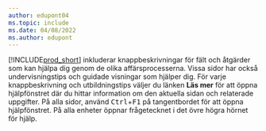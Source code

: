 ```yaml
---
author: edupont04
ms.topic: include
ms.date: 04/08/2022
ms.author: edupont
---
```

[!INCLUDE[prod_short](prod_short.md)] inkluderar knappbeskrivningar för fält och åtgärder som kan hjälpa dig genom de olika affärsprocesserna. Vissa sidor har också undervisningstips och guidade visningar som hjälper dig. För varje knappbeskrivning och utbildningstips väljer du länken **Läs mer** för att öppna hjälpfönstret där du hittar information om den aktuella sidan och relaterade uppgifter. På alla sidor, använd <kbd>Ctrl</kbd>+<kbd>F1</kbd> på tangentbordet för att öppna hjälpfönstret. På alla enheter öppnar frågetecknet i det övre högra hörnet för hjälp.  
